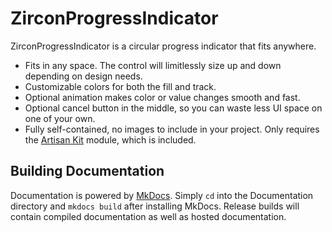# ZirconProgressIndicator
ZirconProgressIndicator is a circular progress indicator that fits anywhere.

- Fits in any space. The control will limitlessly size up and down depending on design needs.
- Customizable colors for both the fill and track.
- Optional animation makes color or value changes smooth and fast.
- Optional cancel button in the middle, so you can waste less UI space on one of your own.
- Fully self-contained, no images to include in your project. Only requires the [Artisan Kit](https://github.com/thommcgrath/ArtisanKit) module, which is included.

## Building Documentation

Documentation is powered by [MkDocs](http://www.mkdocs.org/). Simply `cd` into the Documentation directory and `mkdocs build` after installing MkDocs. Release builds will contain compiled documentation as well as hosted documentation.
